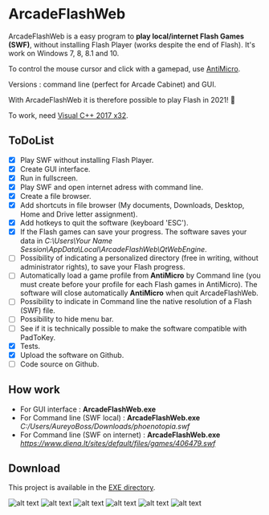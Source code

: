 # ArcadeFlashWeb
ArcadeFlashWeb is a easy program to **play local/internet Flash Games (SWF)**, without installing Flash Player (works despite the end of Flash).
It's work on Windows 7, 8, 8.1 and 10.

To control the mouse cursor and click with a gamepad, use [AntiMicro](https://github.com/AntiMicro/antimicro "AntiMicro's Homepage").

Versions : command line (perfect for Arcade Cabinet) and GUI.

With ArcadeFlashWeb it is therefore possible to play Flash in 2021! :tada:

To work, need [Visual C++ 2017 x32](https://support.microsoft.com/fr-fr/topic/derniers-t%C3%A9l%C3%A9chargements-pris-en-charge-de-visual-c-2647da03-1eea-4433-9aff-95f26a218cc0 "").

## ToDoList
* [x] Play SWF without installing Flash Player.
* [x] Create GUI interface.
* [x] Run in fullscreen.
* [x] Play SWF and open internet adress with command line.
* [x] Create a file browser.
* [x] Add shortcuts in file browser (My documents, Downloads, Desktop, Home and Drive letter assignment).
* [x] Add hotkeys to quit the software (keyboard 'ESC').
* [x] If the Flash games can save your progress. The software saves your data in *C:\Users\Your Name Session\AppData\Local\ArcadeFlashWeb\QtWebEngine*.
* [ ] Possibility of indicating a personalized directory (free in writing, without administrator rights), to save your Flash progress.
* [ ] Automatically load a game profile from **AntiMicro** by Command line (you must create before your profile for each Flash games in AntiMicro). The software will close automatically **AntiMicro** when quit ArcadeFlashWeb.
* [ ] Possibility to indicate in Command line the native resolution of a Flash (SWF) file.
* [ ] Possibility to hide menu bar.
* [ ] See if it is technically possible to make the software compatible with PadToKey.
* [x] Tests.
* [x] Upload the software on Github.
* [ ] Code source on Github.

## How work
- For GUI interface : **ArcadeFlashWeb.exe**
- For Command line (SWF local) : **ArcadeFlashWeb.exe** *C:/Users/AureyoBoss/Downloads/phoenotopia.swf*
- For Command line (SWF on internet) : **ArcadeFlashWeb.exe** *https://www.diena.lt/sites/default/files/games/406479.swf*

## Download
This project is available in the [EXE directory](https://github.com/aureyoboss/ArcadeFlashWeb/tree/main/exe "").

![alt text](https://github.com/aureyoboss/ArcadeFlashWeb/blob/main/screenshots/ArcadeFlashWeb_01.jpg?raw=true)
![alt text](https://github.com/aureyoboss/ArcadeFlashWeb/blob/main/screenshots/ArcadeFlashWeb_02.jpg?raw=true)
![alt text](https://github.com/aureyoboss/ArcadeFlashWeb/blob/main/screenshots/ArcadeFlashWeb_03.jpg?raw=true)
![alt text](https://github.com/aureyoboss/ArcadeFlashWeb/blob/main/screenshots/ArcadeFlashWeb_04.jpg?raw=true)
![alt text](https://github.com/aureyoboss/ArcadeFlashWeb/blob/main/screenshots/ArcadeFlashWeb_05.jpg?raw=true)
![alt text](https://github.com/aureyoboss/ArcadeFlashWeb/blob/main/screenshots/ArcadeFlashWeb_06.jpg?raw=true)
